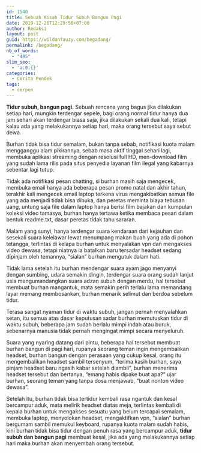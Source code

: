 ```yaml
---
id: 1540
title: Sebuah Kisah Tidur Subuh Bangun Pagi
date: 2019-12-26T12:29:58+07:00
author: Redaksi
layout: post
guid: https://wildanfauzy.com/begadang/
permalink: /begadang/
nb_of_words:
  - "485"
slim_seo:
  - 'a:0:{}'
categories:
  - Cerita Pendek
tags:
  - cerpen
---
```

**Tidur subuh, bangun pagi.** Sebuah rencana yang bagus jika dilakukan setiap hari, mungkin terdengar sepele, bagi orang normal tidur hanya dua jam sehari akan terdengar biasa saja, jika dilakukan sekali dua kali, tetapi kalau ada yang melakukannya setiap hari, maka orang tersebut saya sebut dewa.

Burhan tidak bisa tidur semalam, bukan tanpa sebab, notifikasi kuota malam mengganggu alam pikirannya, sebab masa aktif tinggal sehari lagi, membuka aplikasi streaming dengan resolusi full HD, men-download film yang sudah lama rilis pada situs penyedia layanan film ilegal yang kabarnya sebentar lagi tutup.

Tidak ada notifikasi pesan chatting, si burhan masih saja mengecek, membuka email hanya ada beberapa pesan promo natal dan akhir tahun, terakhir kali mengecek email laptop terkena virus mengakibatkan semua file yang ada menjadi tidak bisa dibuka, dan peretas meminta biaya tebusan uang, untung saja file dalam laptop hanya berisi film bajakan dan kumpulan koleksi video tamasya, burhan hanya tertawa ketika membaca pesan dalam bentuk readme.txt, dasar peretas tidak tahu sararan.

Malam yang sunyi, hanya terdengar suara kendaraan dari kejauhan dan sesekali suara kelelawar lewat menumpang makan buah yang ada di pohon tetangga, terlintas di kelapa burhan untuk menyalakan vpn dan mengakses video dewasa, tetapi niatnya ia batalkan baru tersadar headset sedang dipinjam oleh temannya, &#8220;sialan&#8221; burhan mengutuk dalam hati.

Tidak lama setelah itu burhan mendengar suara ayam jago menyanyi dengan sumbing, udara semakin dingin, terdengar suara orang sudah lanjut usia mengumandangkan suara adzan subuh dengan merdu, hal tersebut membuat burhan mangantuk, mata semakin perih terlalu lama memandang layar memang membosankan, burhan menarik selimut dan berdoa sebelum tidur.

Terasa sangat nyaman tidur di waktu subuh, jangan pernah menyalahkan setan, itu semua atas dasar keputusan sadar burhan memutuskan tidur di waktu subuh, beberapa jam sudah berlalu mimpi indah atau buruk, sebenarnya manusia tidak pernah mengingat mimpi secara menyeluruh.

Suara yang nyaring datang dari pintu, beberapa hal tersebut membuat burhan bangun di pagi hari, rupanya seorang teman ingin mengembalikan headset, burhan bangun dengan perasaan yang cukup kesal, orang itu mengembalikan headset sambil tersenyum, &#8220;terima kasih burhan, saya pinjam headset baru ngasih kabar setelah diambil&#8221;, burhan menerima headset tersebut dan bertanya, &#8220;emang habis dipake buat apa?&#8221; ujar burhan, seorang teman yang tanpa dosa menjawab, &#8220;buat nonton video dewasa&#8221;.

Setelah itu, burhan tidak bisa tertidur kembali rasa ngantuk dan kesal bercampur aduk, mata melirik headset diatas meja, terlintas kembali di kepala burhan untuk mengakses sesuatu yang belum tercapai semalam, membuka laptop, menyolokan headset, mengaktifkan vpn, &#8220;sialan&#8221; burhan bergumam sambil memukul keyboard, rupanya kuota malam sudah habis, kini burhan tidak bisa tidur dengan penuh rasa yang bercampur aduk, **tidur subuh dan bangun pagi** membuat kesal, jika ada yang melakukannya setiap hari maka burhan akan menyembah orang tersebut.